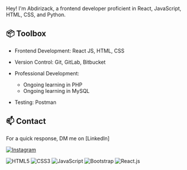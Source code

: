 Hey! I'm Abdirizack, a frontend developer proficient in React, JavaScript, HTML, CSS, and Python.


## 📦 Toolbox

- Frontend Development: React JS, HTML, CSS  
- Version Control: Git, GitLab, Bitbucket  
- Professional Development:
  - Ongoing learning in PHP  
  - Ongoing learning in MySQL
   
- Testing: Postman  

## 📫 Contact

 For a quick response, DM me on [LinkedIn]
 
[![Instagram](https://img.shields.io/badge/Instagram-%23E4405F.svg?logo=Instagram&logoColor=white)](https://instagram.com/imraac) 



 ![HTML5](https://img.icons8.com/color/48/000000/html-5.png) [](https://icons8.com/icon/20909/html-5)                      ![CSS3](https://img.icons8.com/color/48/000000/css3.png) [](https://icons8.com/icon/20906/css3)
 ![JavaScript](https://img.icons8.com/color/48/000000/javascript.png) [](https://icons8.com/icon/20907/javascript)               ![Bootstrap](https://img.icons8.com/color/48/000000/bootstrap.png) [](https://icons8.com/icon/99865/bootstrap)
 ![React.js](https://img.icons8.com/color/48/000000/react-native.png) [](https://icons8.com/icon/45168/react-native)
